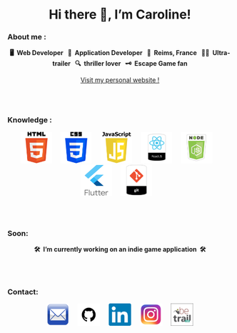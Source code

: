 **<h1 align="center" class="title">Hi there :wave:, I’m Caroline!</h2>**


<h3>About me :</h3>

**<p align="center">:desktop_computer: &nbsp;Web Developer &nbsp;&nbsp;:iphone: &nbsp;Application Developer &nbsp;&nbsp;:champagne: &nbsp;Reims, France &nbsp;&nbsp;:running_woman: &nbsp;Ultra-trailer &nbsp;&nbsp;:mag: &nbsp;thriller lover &nbsp;&nbsp;:old_key: &nbsp;Escape Game fan</p>**

<p align="center"> 
  <a href="www.caroline-prouve.com" >Visit my personal website !</a>
</p>

</br>
</br>


<h3>Knowledge :</h3>

<p align="center">
  <img src="./assets/logoInfo/htmlTrans.png" width="70" height="70"/></a>&nbsp;&nbsp;&nbsp;&nbsp;
  <img src="./assets/logoInfo/cssTrans.png" width="70" height="70"/></a>&nbsp;&nbsp;&nbsp;&nbsp;
  <img src="./assets/logoInfo/JST.png" width="70" height="70"/></a>&nbsp;&nbsp;&nbsp;&nbsp;
  <img src="./assets/logoInfo/react_logo.png" width="70" height="70"/></a>&nbsp;&nbsp;&nbsp;&nbsp;
  <img src="./assets/logoInfo/node_logo.png" width="70" height="70"/></a>&nbsp;&nbsp;&nbsp;&nbsp;
  <img src="./assets/logoInfo/FlutterT.png" width="70" height="70"/></a>&nbsp;&nbsp;&nbsp;&nbsp;
  <img src="./assets/logoInfo/git_logo.png" width="70" height="70"/></a>&nbsp;&nbsp;&nbsp;&nbsp;
  
</p>

</br>
</br>

<h3>Soon:</h3>

**<p align="center"> :hammer_and_wrench: &nbsp;I’m currently working on an indie game application &nbsp;:hammer_and_wrench:</p>**

</br>
</br>


<h3>Contact:</h3>

  <p align="center">
    <a href="mailto:caroline.prouve@gmail.com"><img src="./assets/logoReseaux/mail.png" width="50" height="50"/></a>&nbsp;&nbsp;&nbsp;&nbsp;
     <a href="https://github.com/Caro-Quiant/"><img src="./assets/logoReseaux/github.png" width="50" height="50"/></a>&nbsp;&nbsp;&nbsp;&nbsp;
    <a href="https://www.linkedin.com/in/caroline-prouv%C3%A9-4597022a8/"><img src="./assets/logoReseaux/linkedin.png" width="50" height="50"/></a>&nbsp;&nbsp;&nbsp;&nbsp;
    <a href="https://www.instagram.com/caroline_prouve/"><img src="./assets/logoReseaux/instagram.png" width="50" height="50"/></a>&nbsp;&nbsp;&nbsp;&nbsp;
    <a href="https://www.betrail.run/runner/prouve.caroline/overview"><img src="./assets/logoReseaux/betrail.png" width="50" height="50"/></a>
  </p>

